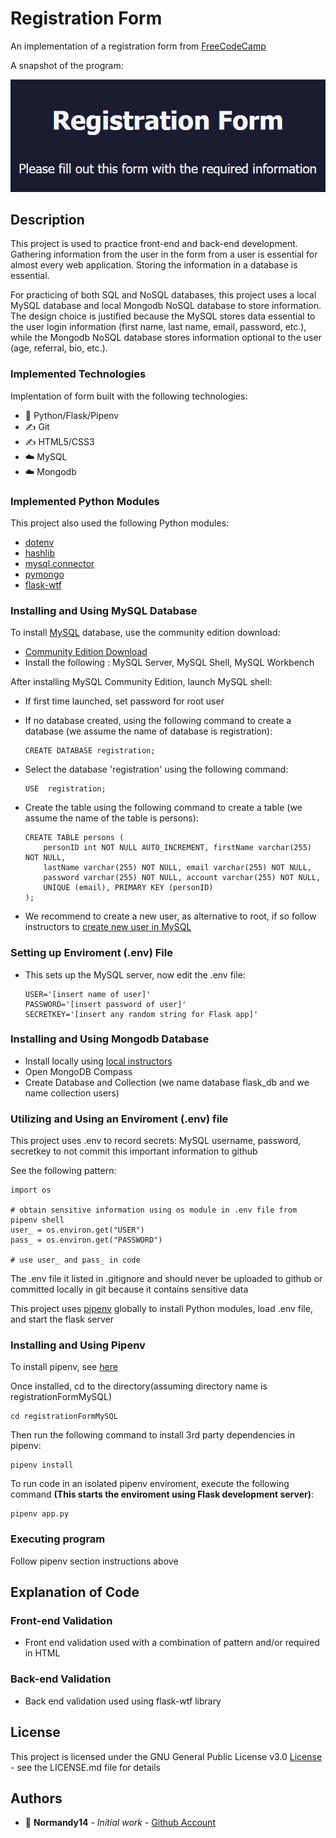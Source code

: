 # Registration Form

An implementation of a registration form from [FreeCodeCamp](https://www.freecodecamp.org/learn/2022/responsive-web-design/learn-html-forms-by-building-a-registration-form/step-1)

A snapshot of the program: 

![snapshot](static/img/profile.PNG)

## Description

This project is used to practice front-end and back-end development. Gathering information from the user in the form from a user is essential for almost every web application. Storing the information in a database is essential.

For practicing of both SQL and NoSQL databases, this project uses a local MySQL database and local Mongodb NoSQL database to store information. The design choice is justified because the MySQL stores data essential to the user login information (first name, last name, email, password, etc.), while the Mongodb NoSQL database stores information optional to the user (age, referral, bio, etc.).

### Implemented Technologies

Implentation of form built with the following technologies:

* :snake: Python/Flask/Pipenv
* :writing_hand: Git
* :writing_hand: HTML5/CSS3
* :cloud: MySQL
* :cloud: Mongodb

### Implemented Python Modules

This project also used the following Python modules:

* [dotenv](https://pypi.org/project/python-dotenv/)
* [hashlib](https://pypi.org/project/hashlib/)
* [mysql.connector](https://pypi.org/project/mysql-connector-python/)
* [pymongo](https://pypi.org/project/pymongo/)
* [flask-wtf](https://pypi.org/project/Flask-WTF/)

### Installing and Using MySQL Database

To install [MySQL](https://www.mysql.com/) database, use the community edition download:

* [Community Edition Download](https://dev.mysql.com/downloads/)
* Install the following : MySQL Server, MySQL Shell, MySQL Workbench

After installing MySQL Community Edition, launch MySQL shell:

* If first time launched, set password for root user
* If no database created, using the following command to create a database (we assume the name of database is registration):
  
  ```
  CREATE DATABASE registration;
  ```
* Select the database 'registration' using the following command:

  ```
  USE  registration;
  ```
* Create the table using the following command to create a table (we assume the name of the table is persons):

  ```
  CREATE TABLE persons (
      personID int NOT NULL AUTO_INCREMENT, firstName varchar(255) NOT NULL, 
      lastName varchar(255) NOT NULL, email varchar(255) NOT NULL, 
      password varchar(255) NOT NULL, account varchar(255) NOT NULL, 
      UNIQUE (email), PRIMARY KEY (personID)
  );
  ```
  
* We recommend to create a new user, as alternative to root, if so follow instructors to [create new user in MySQL](https://hackr.io/blog/how-to-make-a-new-user-in-MySQL)

### Setting up Enviroment (.env) File
* This sets up the MySQL server, now edit the .env file:

  ```
  USER='[insert name of user]'
  PASSWORD='[insert password of user]'
  SECRETKEY='[insert any random string for Flask app]'
  ```

### Installing and Using Mongodb Database
* Install locally using [local instructors](https://www.mongodb.com/docs/manual/administration/install-community/)
* Open MongoDB Compass
* Create Database and Collection (we name database flask_db and we name collection users)

### Utilizing and Using an Enviroment (.env) file

This project uses .env to record secrets: MySQL username, password, secretkey to not commit this important information to github

See the following pattern:

```
import os 
 
# obtain sensitive information using os module in .env file from pipenv shell
user_ = os.environ.get("USER") 
pass_ = os.environ.get("PASSWORD")

# use user_ and pass_ in code
```

The .env file it listed in .gitignore and should never be uploaded to github or committed locally in git because it contains sensitive data

This project uses [pipenv](https://pipenv.pypa.io/en/latest/) globally to install Python modules, load .env file, and start the flask server

### Installing and Using Pipenv

To install pipenv, see [here](https://pipenv.pypa.io/en/latest/install/)

Once installed, cd to the directory(assuming directory name is registrationFormMySQL)

```
cd registrationFormMySQL
```

Then run the following command to install 3rd party dependencies in pipenv:

```
pipenv install
```

To run code in an isolated pipenv enviroment, execute the following command
**(This starts the enviroment using Flask development server)**:

```
pipenv app.py
```

### Executing program

Follow pipenv section instructions above

## Explanation of Code

### Front-end Validation

* Front end validation used with a combination of pattern and/or required in HTML

### Back-end Validation

* Back end validation used using flask-wtf library

## License

This project is licensed under the GNU General Public License v3.0 [License](License.md) - see the LICENSE.md file for details

## Authors

* :ocean: **Normandy14** - *Initial work* - [Github Account](https://github.com/Normandy14)
